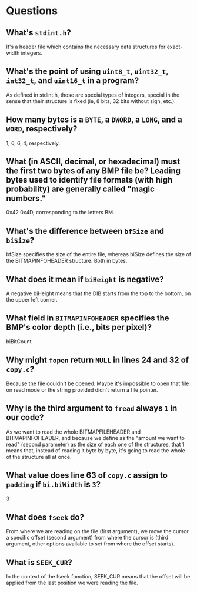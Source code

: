 # Questions

## What's `stdint.h`?

It's a header file which contains the necessary data structures for exact-width integers.

## What's the point of using `uint8_t`, `uint32_t`, `int32_t`, and `uint16_t` in a program?

As defined in stdint.h, those are special types of integers, special in the sense that their structure is fixed (ie, 8 bits, 32 bits without sign, etc.).

## How many bytes is a `BYTE`, a `DWORD`, a `LONG`, and a `WORD`, respectively?

1, 6, 6, 4, respectively.

## What (in ASCII, decimal, or hexadecimal) must the first two bytes of any BMP file be? Leading bytes used to identify file formats (with high probability) are generally called "magic numbers."

0x42 0x4D, corresponding to the letters BM.

## What's the difference between `bfSize` and `biSize`?

bfSize specifies the size of the entire file, whereas biSize defines the size of the BITMAPINFOHEADER structure. Both in bytes.

## What does it mean if `biHeight` is negative?

A negative biHeight means that the DIB starts from the top to the bottom, on the upper left corner.

## What field in `BITMAPINFOHEADER` specifies the BMP's color depth (i.e., bits per pixel)?

biBitCount

## Why might `fopen` return `NULL` in lines 24 and 32 of `copy.c`?

Because the file couldn't be opened. Maybe it's impossible to open that file on read mode or the string provided didn't return a file pointer.

## Why is the third argument to `fread` always `1` in our code?

As we want to read the whole BITMAPFILEHEADER and BITMAPINFOHEADER, and because we define as the "amount we want to read" (second parameter)
as the size of each one of the structures, that 1 means that, instead of reading it byte by byte, it's going to read the whole of the structure
all at once.

## What value does line 63 of `copy.c` assign to `padding` if `bi.biWidth` is `3`?

3

## What does `fseek` do?

From where we are reading on the file (first argument), we move the cursor a specific offset (second argument) from where the cursor
is (third argument, other options available to set from where the offset starts).

## What is `SEEK_CUR`?

In the context of the fseek function, SEEK_CUR means that the offset will be applied from the last position we were reading the file.
